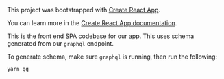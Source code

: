 This project was bootstrapped with [Create React App](https://github.com/facebook/create-react-app).

You can learn more in the [Create React App documentation](https://facebook.github.io/create-react-app/docs/getting-started).

This is the front end SPA codebase for our app. This uses schema generated from our `graphql` endpoint.

To generate schema, make sure `graphql` is running, then run the following:

```
yarn gg
```
